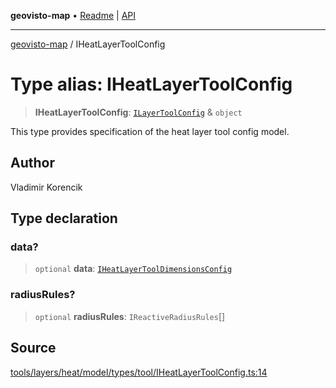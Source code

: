 **geovisto-map** • [Readme](../README.md) \| [API](../globals.md)

***

[geovisto-map](../README.md) / IHeatLayerToolConfig

# Type alias: IHeatLayerToolConfig

> **IHeatLayerToolConfig**: [`ILayerToolConfig`](ILayerToolConfig.md) & `object`

This type provides specification of the heat layer tool config model.

## Author

Vladimir Korencik

## Type declaration

### data?

> `optional` **data**: [`IHeatLayerToolDimensionsConfig`](IHeatLayerToolDimensionsConfig.md)

### radiusRules?

> `optional` **radiusRules**: `IReactiveRadiusRules`[]

## Source

[tools/layers/heat/model/types/tool/IHeatLayerToolConfig.ts:14](https://github.com/geovisto/geovisto-map/blob/5ee2cb5d45c19062fc8fc6beefa2848c076518b6/src/tools/layers/heat/model/types/tool/IHeatLayerToolConfig.ts#L14)
